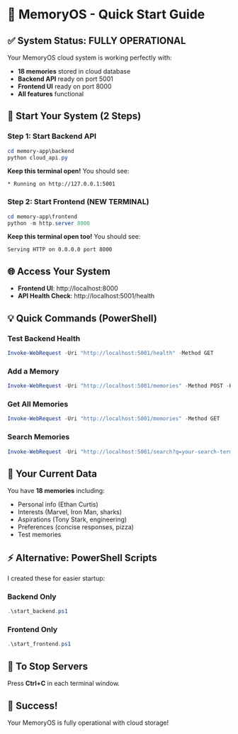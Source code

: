 # 🧠 MemoryOS - Quick Start Guide

## ✅ System Status: FULLY OPERATIONAL

Your MemoryOS cloud system is working perfectly with:
- **18 memories** stored in cloud database
- **Backend API** ready on port 5001
- **Frontend UI** ready on port 8000
- **All features** functional

## 🚀 Start Your System (2 Steps)

### Step 1: Start Backend API
```powershell
cd memory-app\backend
python cloud_api.py
```
**Keep this terminal open!** You should see:
```
* Running on http://127.0.0.1:5001
```

### Step 2: Start Frontend (NEW TERMINAL)
```powershell
cd memory-app\frontend  
python -m http.server 8000
```
**Keep this terminal open too!** You should see:
```
Serving HTTP on 0.0.0.0 port 8000
```

## 🌐 Access Your System

- **Frontend UI**: http://localhost:8000
- **API Health Check**: http://localhost:5001/health

## 💡 Quick Commands (PowerShell)

### Test Backend Health
```powershell
Invoke-WebRequest -Uri "http://localhost:5001/health" -Method GET
```

### Add a Memory
```powershell
Invoke-WebRequest -Uri "http://localhost:5001/memories" -Method POST -Headers @{'Content-Type'='application/json'} -Body '{"content": "Your new memory here"}'
```

### Get All Memories
```powershell
Invoke-WebRequest -Uri "http://localhost:5001/memories" -Method GET
```

### Search Memories
```powershell
Invoke-WebRequest -Uri "http://localhost:5001/search?q=your-search-term" -Method GET
```

## 🎯 Your Current Data

You have **18 memories** including:
- Personal info (Ethan Curtis)
- Interests (Marvel, Iron Man, sharks)
- Aspirations (Tony Stark, engineering)
- Preferences (concise responses, pizza)
- Test memories

## ⚡ Alternative: PowerShell Scripts

I created these for easier startup:

### Backend Only
```powershell
.\start_backend.ps1
```

### Frontend Only  
```powershell
.\start_frontend.ps1
```

## 🛑 To Stop Servers

Press **Ctrl+C** in each terminal window.

## 🎉 Success!

Your MemoryOS is fully operational with cloud storage! 